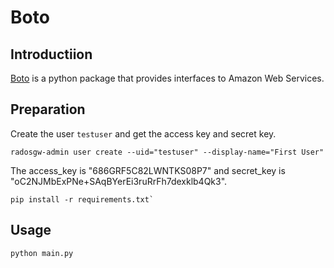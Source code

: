 # Boto

## Introductiion

[Boto](https://github.com/boto/boto) is a python package that provides interfaces to Amazon Web Services.

## Preparation

Create the user `testuser` and get the access key and secret key.

```
radosgw-admin user create --uid="testuser" --display-name="First User"
```

The access_key is  "686GRF5C82LWNTKS08P7" and secret_key is "oC2NJMbExPNe+SAqBYerEi3ruRrFh7dexklb4Qk3".

```
pip install -r requirements.txt`
```

## Usage

```
python main.py
```

